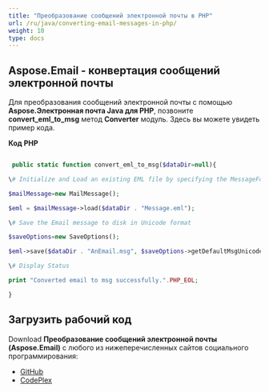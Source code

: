 ```yaml
---
title: "Преобразование сообщений электронной почты в PHP"
url: /ru/java/converting-email-messages-in-php/
weight: 10
type: docs
---
```


## **Aspose.Email - конвертация сообщений электронной почты**
Для преобразования сообщений электронной почты с помощью **Aspose.Электронная почта Java для PHP**, позвоните **convert_eml_to_msg** метод **Converter** модуль. Здесь вы можете увидеть пример кода.

**Код PHP**

``` php

 public static function convert_eml_to_msg($dataDir=null){

\# Initialize and Load an existing EML file by specifying the MessageFormat

$mailMessage=new MailMessage();

$eml = $mailMessage->load($dataDir . "Message.eml");

\# Save the Email message to disk in Unicode format

$saveOptions=new SaveOptions();

$eml->save($dataDir . "AnEmail.msg", $saveOptions->getDefaultMsgUnicode());

\# Display Status

print "Converted email to msg successfully.".PHP_EOL;

}

```
## **Загрузить рабочий код**
Download **Преобразование сообщений электронной почты (Aspose.Email)** с любого из нижеперечисленных сайтов социального программирования:

- [GitHub](https://github.com/aspose-email/Aspose.Email-for-Java/blob/master/Plugins/Aspose_Email_Java_for_PHP/src/aspose/email/ProgrammingEmail/Converter.php)
- [CodePlex](https://archive.codeplex.com/?p=asposeemailjavaphp#src/aspose/email/ProgrammingEmail/Converter.php)
